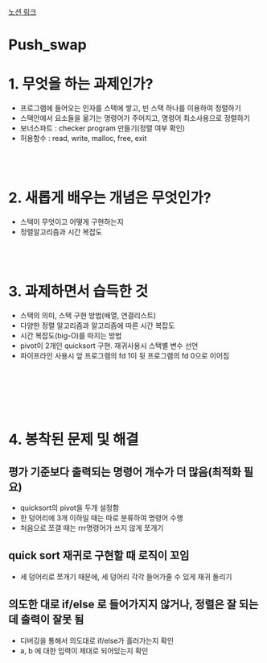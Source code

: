 [노션 링크](https://helpful-eggplant-ec3.notion.site/Push_swap-44fd28c5f56b48dbb4ae5ec088ba8501)

# Push_swap

# 1. 무엇을 하는 과제인가?
- 프로그램에 들어오는 인자를 스택에 쌓고, 빈 스택 하나를 이용하여 정렬하기
- 스택안에서 요소들을 옮기는 명령어가 주어지고, 명령어 최소사용으로 정렬하기
- 보너스파트 : checker program 만들기(정렬 여부 확인)
- 허용함수 : read, write, malloc, free, exit

<br><br>

# 2. 새롭게 배우는 개념은 무엇인가?
- 스택이 무엇이고 어떻게 구현하는지
- 정렬알고리즘과 시간 복잡도


<br><br>

# 3. 과제하면서 습득한 것
- 스택의 의미, 스택 구현 방법(배열, 연결리스트)
- 다양한 정렬 알고리즘과 알고리즘에 따른 시간 복잡도 
- 시간 복잡도(big-O)를 따지는 방법
- pivot이 2개인 quicksort 구현. 재귀사용시 스택별 변수 선언
- 파이프라인 사용시 앞 프로그램의 fd 1이 뒷 프로그램의 fd 0으로 이어짐

<br><br>



<br><br>

# 4. 봉착된 문제 및 해결
## 평가 기준보다 출력되는 명령어 개수가 더 많음(최적화 필요)
- quicksort의 pivot을 두개 설정함
- 한 덩어리에 3개 이하일 때는 따로 분류하여 명령어 수행
- 처음으로 쪼갤 때는 rrr명령어가 쓰지 않게 쪼개기

## quick sort 재귀로 구현할 때 로직이 꼬임
- 세 덩어리로 쪼개기 때문에, 세 덩어리 각각 들어가줄 수 있게 재귀 돌리기

## 의도한 대로 if/else 로 들어가지지 않거나, 정렬은 잘 되는데 출력이  잘못 됨
- 디버깅을 통해서 의도대로 if/else가 흘러가는지 확인
- a, b 에 대한 입력이 제대로 되어있는지 확인